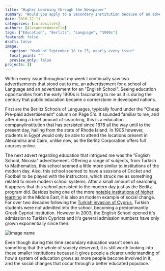 ```yaml
---
title: "Higher Learning through the Newspaper"
summary: "Would you apply to a Secondary Institution because of an advertisement in the newspaper?"
date: 2016-12-11
categories: [curiosities]
authors: [AlexanderAmorello]
tags: ["Education", "Berlitz", "Language", "1900s"]
featured: false
draft: false
image:
  caption: "Week of September 18 to 23, nearly every issue"
  focal_point: ""
  preview_only: false
projects: []
---
```

Within every issue throughout my week I continually saw two advertisements that stood out to me, an advertisement for a school of Language and an advertisement for an "English School". Seeing education opportunities from the early 1900s is fascinating to me as it is during the century that public education became a cornerstone in developed nations.

First are the Berlitz Schools of Languages, typically found under the "Cheap Pre-paid advertisement" column on Page 5's. It sounded familiar to me, and after doing a brief amount of searching, this is a education company/institution that has persisted since 1878 all the way until to the present day, hailing from the state of Rhode Island. In 1905 however, students in Egypt would only be able to attend the locations present in Alexandria and Cairo, unlike now, as the Berlitz Corporation offers full courses online.

The next advert regarding education that intrigued me was the "English School, Nicosia" advertisement. Offering a range of subjects, from Turkish to Mathematics, this school seemed a little more similar to institutions of the modern day. Also, this school seemed to have a sessions of Cricket and Football to be played with the instructors, which struck me as something related to more modern school systems. After a small amount of searching, it appears that this school persisted to the modern day just as the Berlitz program did. Besides being one of the more [notable institutions of higher learning](https://www.englishschool.ac.cy/schools-history "Nicosia English School Official History Page") in the Middle East, it is also an modern example of social change. For over two decades following the [Turkish invasion of Cyprus](https://en.wikipedia.org/wiki/Turkish_invasion_of_Cyprus), Turkish students were not admitted into the school, becoming a predominantly Greek Cypriot institution. However in 2003, the English School opened it's admission to Turkish Cypriots and it's general admission numbers have only grown exponentially since then.

![image name](Nicosia_school.jpg)

Even though during this time secondary education wasn't seen as something that the whole of society deserved, it is still worth looking into these smaller institutions because it gives people a clearer understanding of how a system of education grows as more people become involved in it, and the social changes that occur through a better educated populace.
